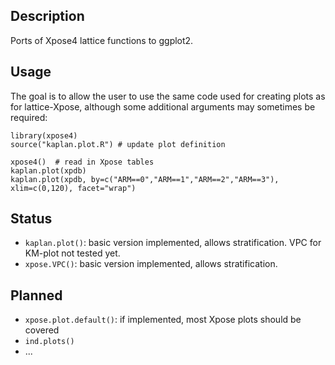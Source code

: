 Description
-----------
Ports of Xpose4 lattice functions to ggplot2.

Usage
------

The goal is to allow the user to use the same code used for creating plots as for lattice-Xpose, although some additional arguments may sometimes be required:
  
    library(xpose4)
    source("kaplan.plot.R") # update plot definition

    xpose4()  # read in Xpose tables
    kaplan.plot(xpdb)  
    kaplan.plot(xpdb, by=c("ARM==0","ARM==1","ARM==2","ARM==3"), xlim=c(0,120), facet="wrap")  

Status
-------
* ``kaplan.plot()``: basic version implemented, allows stratification. VPC for KM-plot not tested yet.
* ``xpose.VPC()``: basic version implemented, allows stratification.

Planned
--------
* ``xpose.plot.default()``: if implemented, most Xpose plots should be covered
* ``ind.plots()``
* ...


